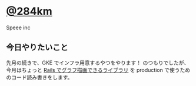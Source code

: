 # [@284km](https://twitter.com/284km)

Speee inc

## 今日やりたいこと

先月の続きで、GKE でインフラ用意するやつをやります！
のつもりでしたが、今月はちょっと [Rails でグラフ描画できるライブラリ](https://github.com/red-data-tools/charty) を production で使うためのコード読み書きをします。


